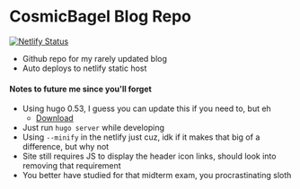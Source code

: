 # CosmicBagel Blog Repo

[![Netlify Status](https://api.netlify.com/api/v1/badges/36c74e3a-8453-4eb4-9b86-dff0fe7fcd6e/deploy-status)](https://app.netlify.com/sites/cosmicbagel/deploys)

- Github repo for my rarely updated blog
- Auto deploys to netlify static host


#### Notes to future me since you'll forget
- Using hugo 0.53, I guess you can update this if you need to, but eh
  - [Download](https://github.com/gohugoio/hugo/releases/tag/v0.53)
- Just run `hugo server` while developing
- Using `--minify` in the netlify just cuz, idk if it makes that big of a difference, but why not
- Site still requires JS to display the header icon links, should look into removing that requirement
- You better have studied for that midterm exam, you procrastinating sloth